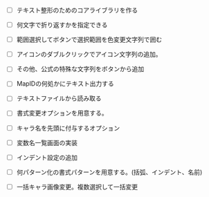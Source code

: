 - [ ] テキスト整形のためのコアライブラリを作る

- [ ] 何文字で折り返すかを指定できる
- [ ] 範囲選択してボタンで選択範囲を色変更文字列で囲む
- [ ] アイコンのダブルクリックでアイコン文字列の追加。
- [ ] その他、公式の特殊な文字列をボタンから追加
- [ ] MapIDの何処かにテキスト出力する
- [ ] テキストファイルから読み取る
- [ ] 書式変更オプションを用意する。
- [ ] キャラ名を先頭に付与するオプション
- [ ] 変数名一覧画面の実装
- [ ] インデント設定の追加
- [ ] 何パターン化の書式パターンを用意する。(括弧、インデント、名前)
- [ ] 一括キャラ画像変更。複数選択して一括変更
